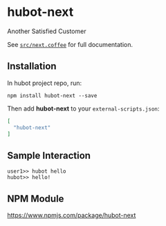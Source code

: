 # hubot-next

Another Satisfied Customer

See [`src/next.coffee`](src/next.coffee) for full documentation.

## Installation

In hubot project repo, run:

`npm install hubot-next --save`

Then add **hubot-next** to your `external-scripts.json`:

```json
[
  "hubot-next"
]
```

## Sample Interaction

```
user1>> hubot hello
hubot>> hello!
```

## NPM Module

https://www.npmjs.com/package/hubot-next
